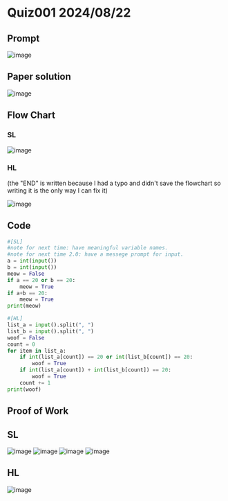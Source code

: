 # Quiz001 2024/08/22

## Prompt
![image](https://github.com/user-attachments/assets/9632d8bb-3875-40de-a9fd-78f6d7d8eb2a)

## Paper solution
![image](https://github.com/user-attachments/assets/ae94a8a9-3586-4508-9ef1-ef727c4f59a3)

## Flow Chart
### SL
![image](https://github.com/user-attachments/assets/f975fc2f-ffc3-443b-8e88-334dee8523a8)

### HL
(the "END" is written because I had a typo and didn't save the flowchart so writing it is the only way I can fix it)

![image](https://github.com/user-attachments/assets/bb4cc7b0-1d29-4735-a45f-029bae336897)



## Code
```.py
#[SL]
#note for next time: have meaningful variable names.
#note for next time 2.0: have a messege prompt for input. 
a = int(input())
b = int(input())
meow = False
if a == 20 or b == 20:
    meow = True
if a+b == 20:
    meow = True
print(meow)

#[HL]
list_a = input().split(", ")
list_b = input().split(", ")
woof = False
count = 0
for item in list_a:
    if int(list_a[count]) == 20 or int(list_b[count]) == 20:
        woof = True
    if int(list_a[count]) + int(list_b[count]) == 20:
        woof = True
    count += 1
print(woof)
```

## Proof of Work
## SL
![image](https://github.com/user-attachments/assets/21a78186-fc9e-4fd2-bd7c-abf647c29cb5)
![image](https://github.com/user-attachments/assets/c441650e-f84f-4f70-a0cc-dc4ea6d18696)
![image](https://github.com/user-attachments/assets/bf551a46-48cb-4f16-884c-65a4a21caa81)
![image](https://github.com/user-attachments/assets/f0ec1e1c-d8d7-4d3f-8923-c17bd27394c8)


## HL
![image](https://github.com/user-attachments/assets/3c20911a-13ac-4eb7-9ba5-3e440aab6de3)




